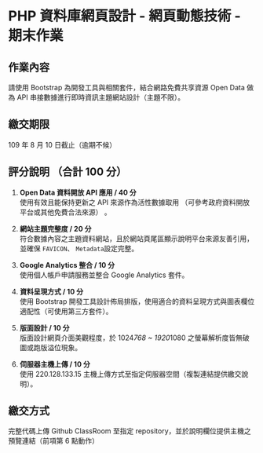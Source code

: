 # PHP 資料庫網頁設計 - 網頁動態技術 - 期末作業

## 作業內容
請使用 Bootstrap 為開發工具與相關套件，結合網路免費共享資源 Open Data 做為 API 串接數據進行即時資訊主題網站設計（主題不限）。

##	繳交期限
109 年 8 ⽉ 10 日截止（逾期不候）

##	評分說明 （合計 100 分）
1. **Open Data 資料開放 API 應用 / 40 分**
<br>使用有效且能保持更新之 API 來源作為活性數據取用 （可參考政府資料開放平台或其他免費合法來源） 。

2. **網站主題完整度 / 20 分**
<br>符合數據內容之主題資料網站，且於網站頁尾區顯示說明平台來源友善引用，並確保 `FAVICON`、 `Metadata`設定完整。

3. **Google Analytics 整合 / 10 分**
<br>使用個人帳戶申請服務並整合 Google Analytics 套件。

4. **資料呈現方式 / 10 分**
<br>使用 Bootstrap 開發工具設計佈局排版，使用適合的資料呈現方式與圖表欄位適配性（可使用第三方套件）。

1. **版面設計 / 10 分**
<br>版面設計網頁介面美觀程度，於 1024*768 ~ 1920*1080 之螢幕解析度皆無破圖或跑版溢位現象。

6. **伺服器主機上傳 / 10 分**
<br>使用 220.128.133.15 主機上傳方式至指定伺服器空間（複製連結提供繳交說明）。

## 繳交方式
完整代碼上傳 Github ClassRoom 至指定 repository，並於說明欄位提供主機之預覽連結（前項第 6 點動作）
